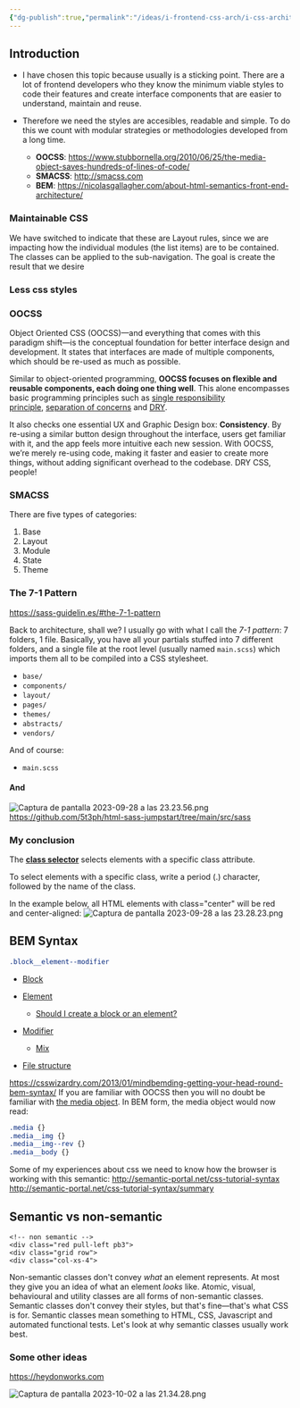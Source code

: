 ```yaml
---
{"dg-publish":true,"permalink":"/ideas/i-frontend-css-arch/i-css-architecture/","tags":["css","frontend","english","trends","gardenEntry","gardenEntry","gardenEntry","gardenEntry"],"noteIcon":""}
---
```


## Introduction

- I have chosen this topic because usually is a sticking point. There are a lot of frontend developers who they know the minimum viable styles to code their features and create interface components that are easier to understand, maintain and reuse.

- Therefore we need the styles are accesibles, readable and simple. To do this we count with modular strategies or methodologies developed from a long time.
	- **OOCSS**: https://www.stubbornella.org/2010/06/25/the-media-object-saves-hundreds-of-lines-of-code/
	-  **SMACSS**: http://smacss.com
	- **BEM**: https://nicolasgallagher.com/about-html-semantics-front-end-architecture/

### Maintainable CSS
We have switched to indicate that these are Layout rules, since we are impacting how the individual modules (the list items) are to be contained. The classes can be applied to the sub-navigation. The goal is create the result that we desire
### Less css styles

### OOCSS
Object Oriented CSS (OOCSS)—and everything that comes with this paradigm shift—is the conceptual foundation for better interface design and development. It states that interfaces are made of multiple components, which should be re-used as much as possible.

Similar to object-oriented programming, **OOCSS focuses on flexible and reusable components, each doing one thing well**. This alone encompasses basic programming principles such as [single responsibility principle](http://en.wikipedia.org/wiki/Single_responsibility_principle), [separation of concerns](http://en.wikipedia.org/wiki/Separation_of_concerns) and [DRY](https://en.wikipedia.org/wiki/Don%27t_repeat_yourself).

It also checks one essential UX and Graphic Design box: **Consistency**. By re-using a similar button design throughout the interface, users get familiar with it, and the app feels more intuitive each new session. With OOCSS, we’re merely re-using code, making it faster and easier to create more things, without adding significant overhead to the codebase. DRY CSS, people!
### SMACSS
There are five types of categories:
1. Base
2. Layout
3. Module
4. State
5. Theme
### The 7-1 Pattern
https://sass-guidelin.es/#the-7-1-pattern

Back to architecture, shall we? I usually go with what I call the _7-1 pattern_: 7 folders, 1 file. Basically, you have all your partials stuffed into 7 different folders, and a single file at the root level (usually named `main.scss`) which imports them all to be compiled into a CSS stylesheet.

- `base/`
- `components/`
- `layout/`
- `pages/`
- `themes/`
- `abstracts/`
- `vendors/`

And of course:

- `main.scss`
#### And
![Captura de pantalla 2023-09-28 a las 23.23.56.png](/img/user/sources/img/Captura%20de%20pantalla%202023-09-28%20a%20las%2023.23.56.png)
https://github.com/5t3ph/html-sass-jumpstart/tree/main/src/sass

### My conclusion
The **[class selector](http://semantic-portal.net/concept:1646 "The class Selector")** selects elements with a specific class attribute.

To select elements with a specific class, write a period (.) character, followed by the name of the class.

In the example below, all HTML elements with class="center" will be red and center-aligned:
![Captura de pantalla 2023-09-28 a las 23.28.23.png](/img/user/sources/img/Captura%20de%20pantalla%202023-09-28%20a%20las%2023.28.23.png)
## BEM Syntax

```css
.block__element--modifier
```

- [Block](https://en.bem.info/methodology/quick-start/#block)
- [Element](https://en.bem.info/methodology/quick-start/#element)
	- [Should I create a block or an element?](https://en.bem.info/methodology/quick-start/#should-i-create-a-block-or-an-element)
- [Modifier](https://en.bem.info/methodology/quick-start/#modifier)
	- [Mix](https://en.bem.info/methodology/quick-start/#mix)

-  [File structure](https://en.bem.info/methodology/quick-start/#file-structure)

https://csswizardry.com/2013/01/mindbemding-getting-your-head-round-bem-syntax/
If you are familiar with OOCSS then you will no doubt be familiar with [the media object](http://stubbornella.org/content/2010/06/25/the-media-object-saves-hundreds-of-lines-of-code). In BEM form, the media object would now read:

```css
.media {}
.media__img {}
.media__img--rev {}
.media__body {}
```

Some of my experiences about css we need to know how the browser is working with this semantic:
http://semantic-portal.net/css-tutorial-syntax
http://semantic-portal.net/css-tutorial-syntax/summary
## Semantic vs non-semantic

```
<!-- non semantic -->
<div class="red pull-left pb3">
<div class="grid row">
<div class="col-xs-4">
```
Non-semantic classes don't convey _what_ an element represents. At most they give you an idea of what an element _looks_ like. Atomic, visual, behavioural and utility classes are all forms of non-semantic classes.
Semantic classes don't convey their styles, but that's fine—that's what CSS is for. Semantic classes mean something to HTML, CSS, Javascript and automated functional tests.
Let's look at why semantic classes usually work best.
### Some other ideas

https://heydonworks.com

![Captura de pantalla 2023-10-02 a las 21.34.28.png](/img/user/sources/img/Captura%20de%20pantalla%202023-10-02%20a%20las%2021.34.28.png)